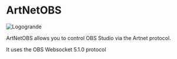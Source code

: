 # ArtNetOBS

![Logogrande](https://user-images.githubusercontent.com/24433077/218534735-ca6180c5-f26a-4b75-8a09-3c479fedf6de.jpg)

ArtNetOBS allows you to control OBS Studio via the Artnet protocol.

It uses the OBS Websocket 5.1.0 protocol
